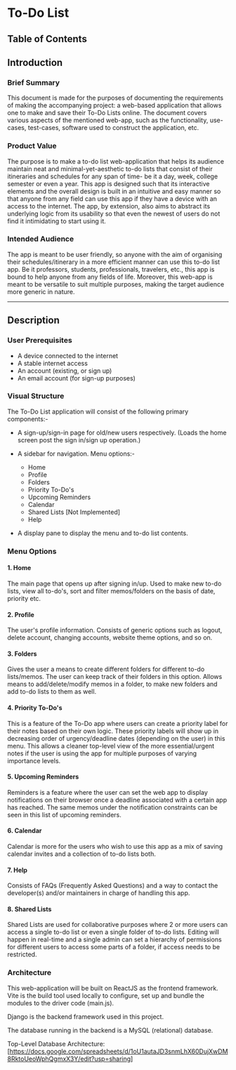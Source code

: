 # To-Do List

## Table of Contents








## Introduction

### Brief Summary
This document is made for the purposes of documenting the requirements of making the accompanying project: a web-based application that allows one to make and save their To-Do Lists online. The document covers various aspects of the mentioned web-app, such as the functionality, use-cases, test-cases, software used to construct the application, etc.

### Product Value

The purpose is to make a to-do list web-application that helps its audience maintain neat and minimal-yet-aesthetic to-do lists that consist of their itineraries and schedules for any span of time- be it a day, week, college semester or even a year. This app is designed such that its interactive elements and the overall design is built in an intuitive and easy manner so that anyone from any field can use this app if they have a device with an access to the internet. The app, by extension, also aims to abstract its underlying logic from its usability so that even the newest of users do not find it intimidating to start using it.


### Intended Audience

The app is meant to be user friendly, so anyone with the aim of organising their schedules/itinerary in a more efficient manner can use this to-do list app. Be it professors, students, professionals, travelers, etc., this app is bound to help anyone from any fields of life. Moreover, this web-app is meant to be versatile to suit multiple purposes, making the target audience more generic in nature.

---

## Description

### User Prerequisites

- A device connected to the internet
- A stable internet access
- An account (existing, or sign up)
- An email account (for sign-up purposes)

### Visual Structure

The To-Do List application will consist of the following primary components:-

- A sign-up/sign-in page for old/new users respectively. 
  (Loads the home screen post the sign in/sign up operation.)

- A sidebar for navigation. Menu options:-

  - Home
  - Profile
  - Folders
  - Priority To-Do's
  - Upcoming Reminders
  - Calendar
  - Shared Lists [Not Implemented]
  - Help

- A display pane to display the menu and to-do list contents.

### Menu Options

#### 1. Home </br>
The main page that opens up after signing in/up. Used to make new to-do lists, view all to-do's, sort and filter memos/folders on the basis of date, priority etc. 

#### 2. Profile

The user's profile information. Consists of generic options such as logout, delete account, changing accounts, website theme options, and so on.

#### 3. Folders

Gives the user a means to create different folders for different to-do lists/memos. The user can keep track of their folders in this option. Allows means to add/delete/modify memos in a folder, to make new folders and add to-do lists to them as well.

#### 4. Priority To-Do's

This is a feature of the To-Do app where users can create a priority label for their notes based on their own logic. These priority labels will show up in decreasing order of urgency/deadline dates (depending on the user) in this menu. This allows a cleaner top-level view of the more essential/urgent notes if the user is using the app for multiple purposes of varying importance levels.

#### 5. Upcoming Reminders

Reminders is a feature where the user can set the web app to display notifications on their browser once a deadline associated with a certain app has reached. The same memos under the notification constraints can be seen in this list of upcoming reminders.

#### 6. Calendar

Calendar is more for the users who wish to use this app as a mix of saving calendar invites and a collection of to-do lists both.

#### 7. Help

Consists of FAQs (Frequently Asked Questions) and a way to contact the developer(s) and/or maintainers in charge of handling this app.

#### 8. Shared Lists

Shared Lists are used for collaborative purposes where 2 or more users can access a single to-do list or even a single folder of to-do lists. Editing will happen in real-time and a single admin can set a hierarchy of permissions for different users to access some parts of a folder, if access needs to be restricted.


### Architecture

This web-application will be built on ReactJS as the frontend framework. Vite is the build tool used locally to configure, set up and bundle the modules to the driver code (main.js).

Django is the backend framework used in this project.

The database running in the backend is a MySQL (relational) database.


Top-Level Database Architecture: [https://docs.google.com/spreadsheets/d/1oU1autaJD3snmLhX60DujXwDM8RktoUeoWphQgmxX3Y/edit?usp=sharing]